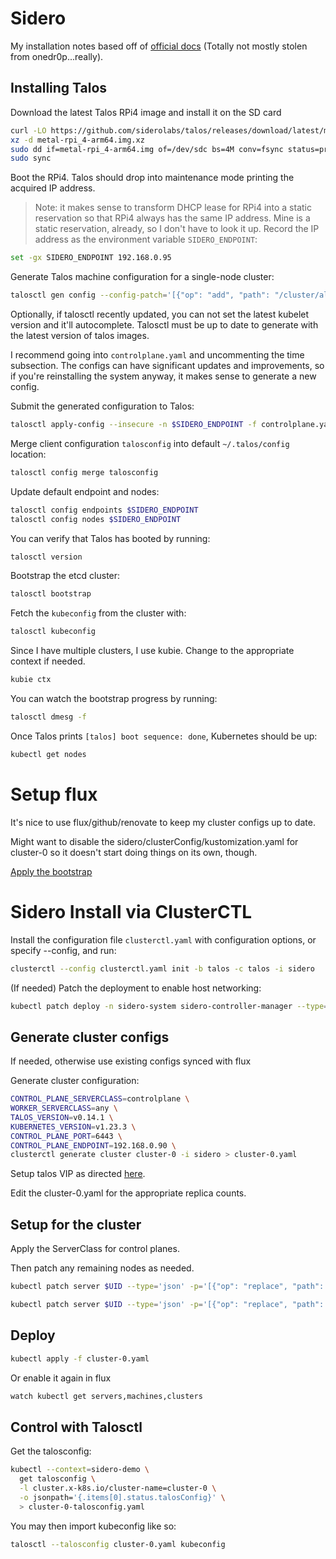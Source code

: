 # Sidero

My installation notes based off of [official docs](https://www.sidero.dev/v0.5/guides/sidero-on-rpi4/) (Totally not mostly stolen from onedr0p...really).

## Installing Talos

Download the latest Talos RPi4 image and install it on the SD card
```sh
curl -LO https://github.com/siderolabs/talos/releases/download/latest/metal-rpi_4-arm64.img.xz
xz -d metal-rpi_4-arm64.img.xz
sudo dd if=metal-rpi_4-arm64.img of=/dev/sdc bs=4M conv=fsync status=progress
sudo sync
```

Boot the RPi4. Talos should drop into maintenance mode printing the acquired IP address.
> Note: it makes sense to transform DHCP lease for RPi4 into a static reservation so that RPi4 always has the same IP address.
Mine is a static reservation, already, so I don't have to look it up.
Record the IP address as the environment variable `SIDERO_ENDPOINT`:

```sh
set -gx SIDERO_ENDPOINT 192.168.0.95
```

Generate Talos machine configuration for a single-node cluster:

```sh
talosctl gen config --config-patch='[{"op": "add", "path": "/cluster/allowSchedulingOnMasters", "value": true},{"op": "replace", "path": "/machine/install/disk", "value": "/dev/mmcblk0"},{"op": "replace", "path": "/machine/kubelet/image", "value": "ghcr.io/siderolabs/kubelet:v1.26.0"}]' sidero https://$SIDERO_ENDPOINT:6443/
```
Optionally, if talosctl recently updated, you can not set the latest kubelet version and it'll autocomplete.
Talosctl must be up to date to generate with the latest version of talos images.

I recommend going into `controlplane.yaml` and uncommenting the time subsection.
The configs can have significant updates and improvements, so if you're reinstalling the system anyway, it makes sense to generate a new config.

Submit the generated configuration to Talos:

```sh
talosctl apply-config --insecure -n $SIDERO_ENDPOINT -f controlplane.yaml
```

Merge client configuration `talosconfig` into default `~/.talos/config` location:

```sh
talosctl config merge talosconfig
```

Update default endpoint and nodes:

```sh
talosctl config endpoints $SIDERO_ENDPOINT
talosctl config nodes $SIDERO_ENDPOINT
```

You can verify that Talos has booted by running:

```sh
talosctl version
```

Bootstrap the etcd cluster:

```sh
talosctl bootstrap
```

Fetch the `kubeconfig` from the cluster with:

```sh
talosctl kubeconfig
```

Since I have multiple clusters, I use kubie. Change to the appropriate context if needed.
```sh
kubie ctx
```

You can watch the bootstrap progress by running:

```sh
talosctl dmesg -f
```

Once Talos prints `[talos] boot sequence: done`, Kubernetes should be up:

```sh
kubectl get nodes
```

# Setup flux
It's nice to use flux/github/renovate to keep my cluster configs up to date.

Might want to disable the sidero/clusterConfig/kustomization.yaml for cluster-0 so it doesn't start doing things on its own, though.

[Apply the bootstrap](/cluster/bootstrap/readme.md)

# Sidero Install via ClusterCTL
Install the configuration file `clusterctl.yaml` with configuration options, or specify --config, and run:
```sh
clusterctl --config clusterctl.yaml init -b talos -c talos -i sidero
```

(If needed) Patch the deployment to enable host networking:

```sh
kubectl patch deploy -n sidero-system sidero-controller-manager --type='json' -p='[{"op": "add", "path": "/spec/template/spec/hostNetwork", "value": true}]'
```


## Generate cluster configs

If needed, otherwise use existing configs synced with flux

Generate cluster configuration:
```sh
CONTROL_PLANE_SERVERCLASS=controlplane \
WORKER_SERVERCLASS=any \
TALOS_VERSION=v0.14.1 \
KUBERNETES_VERSION=v1.23.3 \
CONTROL_PLANE_PORT=6443 \
CONTROL_PLANE_ENDPOINT=192.168.0.90 \
clusterctl generate cluster cluster-0 -i sidero > cluster-0.yaml
```

Setup talos VIP as directed [here](https://www.sidero.dev/docs/v0.4/resource-configuration/metadata/#talos-machine-configuration).

Edit the cluster-0.yaml for the appropriate replica counts.

## Setup for the cluster

Apply the ServerClass for control planes.

Then patch any remaining nodes as needed.

```sh
kubectl patch server $UID --type='json' -p='[{"op": "replace", "path": "/machine/install", "value": {"disk": "/dev/sda"} }]'
```

```sh
kubectl patch server $UID --type='json' -p='[{"op": "replace", "path": "/spec/accepted", "value": true}]'
```

## Deploy

```sh
kubectl apply -f cluster-0.yaml
```
Or enable it again in flux

```sh
watch kubectl get servers,machines,clusters
```


## Control with Talosctl

Get the talosconfig:
```sh
kubectl --context=sidero-demo \
  get talosconfig \
  -l cluster.x-k8s.io/cluster-name=cluster-0 \
  -o jsonpath='{.items[0].status.talosConfig}' \
  > cluster-0-talosconfig.yaml
```

You may then import kubeconfig like so:
```sh
talosctl --talosconfig cluster-0.yaml kubeconfig
```
